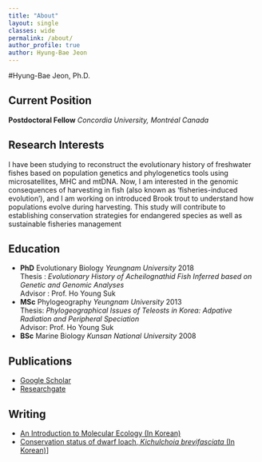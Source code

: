 ```yaml
---
title: "About"
layout: single
classes: wide
permalink: /about/
author_profile: true
author: Hyung-Bae Jeon
---
```


#Hyung-Bae Jeon, Ph.D.

## Current Position
**Postdoctoral Fellow** *Concordia University, Montréal Canada*

## Research Interests
I have been studying to reconstruct the evolutionary history of freshwater fishes based on population genetics and phylogenetics tools using microsatellites, MHC and mtDNA. Now, I am interested in the genomic consequences of harvesting in fish (also known as ‘fisheries-induced evolution’), and I am working on introduced Brook trout to understand how populations evolve during harvesting. This study will contribute to establishing conservation strategies for endangered species as well as sustainable fisheries management

## Education
* **PhD** Evolutionary Biology *Yeungnam University* 2018  
Thesis : *Evolutionary History of Acheilognathid Fish Inferred based on Genetic and Genomic Analyses*  
Advisor : Prof. Ho Young Suk  
* **MSc** Phylogeography *Yeungnam University* 2013  
Thesis: *Phylogeographical Issues of Teleosts in Korea: Adpative Radiation and Peripheral Speciation*  
Advisor: Prof. Ho Young Suk  
* **BSc** Marine Biology *Kunsan National University* 2008

## Publications
* [Google Scholar](https://scholar.google.co.kr/citations?user=6YI10DsAAAAJ&hl=ko)
* [Researchgate](https://www.researchgate.net/profile/Hyung_Bae_Jeon)

## Writing
* [An Introduction to Molecular Ecology (In Korean)](https://www.ibric.org/myboard/list.php?Board=news&PARA3=49)
* [Conservation status of dwarf loach, _Kichulchoia brevifasciata_ (In Korean)](http://ecotopia.hani.co.kr/204783)]
